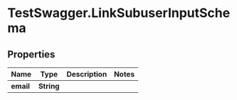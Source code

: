 # TestSwagger.LinkSubuserInputSchema

## Properties

Name | Type | Description | Notes
------------ | ------------- | ------------- | -------------
**email** | **String** |  | 


